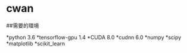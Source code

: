 # cwan

##需要的環境

*python 3.6
*tensorflow-gpu 1.4
*CUDA 8.0
*cudnn 6.0
*numpy
*scipy
*matplotlib
*scikit_learn
